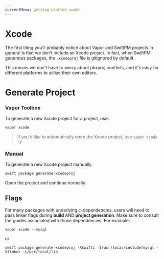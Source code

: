 ```yaml
---
currentMenu: getting-started-xcode
---
```


# Xcode

The first thing you'll probably notice about Vapor and SwiftPM projects in general is that we don't include an Xcode project. In fact, when SwiftPM generates packages, the `.xcodeproj` file is gitignored by default.

This means we don't have to worry about pbxproj conflicts, and it's easy for different platforms to utilize their own editors.

# Generate Project

### Vapor Toolbox

To generate a new Xcode project for a project, use:

```bash
vapor xcode
```

> If you'd like to automatically open the Xcode project, use `vapor xcode -y`

### Manual

To generate a new Xcode project manually.

```bash
swift package generate-xcodeproj
```

Open the project and continue normally.

## Flags

For many packages with underlying c-dependencies, users will need to pass linker flags during **build** AND **project generation**. Make sure to consult the guides associated with those dependencies. For example:

```
vapor xcode --mysql
```

or

```
swift package generate-xcodeproj -Xswiftc -I/usr/local/include/mysql -Xlinker -L/usr/local/lib
```
